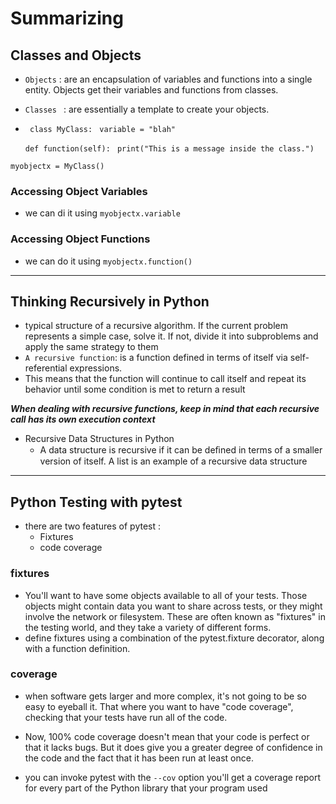 # Summarizing

## Classes and Objects
* `Objects` :  are an encapsulation of variables and functions into a single entity. Objects get their variables and functions from classes.
* `Classes ` : are essentially a template to create your objects.
* ` class MyClass:`
   ` variable = "blah"`

    `def function(self):`
       ` print("This is a message inside the class.")`

`myobjectx = MyClass() `
### Accessing Object Variables
* we can di it using `myobjectx.variable`
### Accessing Object Functions

* we can do it using `myobjectx.function()`
-----------------------------------------------------------------------------------------------------------------------------
## Thinking Recursively in Python

* typical structure of a recursive algorithm. If the current problem represents a simple case, solve it. If not, divide it into 
subproblems and apply the same strategy to them
*  `A recursive function`: is a function defined in terms of itself via self-referential expressions.
  * This means that the function will continue to call itself and repeat its behavior until some condition is met to return a result
  
***When dealing with recursive functions, keep in mind that each recursive call has its own execution context***

* Recursive Data Structures in Python
  * A data structure is recursive if it can be deﬁned in terms of a smaller version of itself. A list is
  an example of a recursive data structure
  
-------------------------------------------------------------------------------------------------------------------------------------
## Python Testing with pytest

* there are two features of pytest :
  * Fixtures
  * code coverage

### fixtures 
* You'll want to have some objects available to all of your tests. Those objects might contain data you want to share
across tests, or they might involve the network or filesystem. These are often known as "fixtures" in the testing world, and they take
a variety of different forms.
* define fixtures using a combination of the pytest.fixture decorator, along with a function definition.
### coverage
* when software gets larger and more complex, it's not going to be so easy to eyeball it. That where you want to have "code coverage", checking that
your tests have run all of the code.

* Now, 100% code coverage doesn't mean that your code is perfect or that it lacks bugs. But it does give you a greater degree of
confidence in the code and the fact that it has been run at least once.
* you can invoke pytest with the `--cov` option you'll get a coverage report for every part of the Python library that your program used